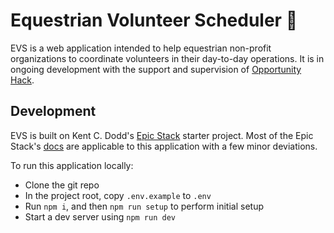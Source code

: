 # Equestrian Volunteer Scheduler 🐎

EVS is a web application intended to help equestrian non-profit organizations to
coordinate volunteers in their day-to-day operations. It is in ongoing
development with the support and supervision of
[Opportunity Hack](https://www.ohack.org/home).

## Development

EVS is built on Kent C. Dodd's [Epic Stack](https://www.epicweb.dev/epic-stack)
starter project. Most of the Epic Stack's
[docs](https://github.com/epicweb-dev/epic-stack/tree/main/docs) are applicable
to this application with a few minor deviations.

To run this application locally:

- Clone the git repo
- In the project root, copy `.env.example` to `.env`
- Run `npm i`, and then `npm run setup` to perform initial setup
- Start a dev server using `npm run dev`
